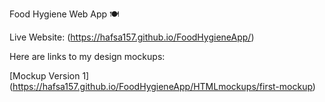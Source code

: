  Food Hygiene Web App 🍽️

Live Website: (https://hafsa157.github.io/FoodHygieneApp/)

Here are links to my design mockups:

[Mockup Version 1] (https://hafsa157.github.io/FoodHygieneApp/HTMLmockups/first-mockup)



 
